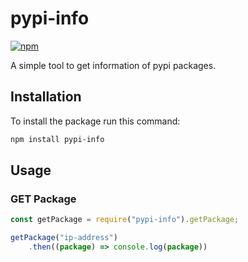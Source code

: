 # pypi-info

[![npm](https://img.shields.io/npm/v/pypi-info.svg)](https://www.npmjs.com/package/pypi-info)

A simple tool to get information of pypi packages.

## Installation
To install the package run this command:

```bash
npm install pypi-info
```

## Usage

### GET Package

```js
const getPackage = require("pypi-info").getPackage;

getPackage("ip-address")
    .then((package) => console.log(package))
```